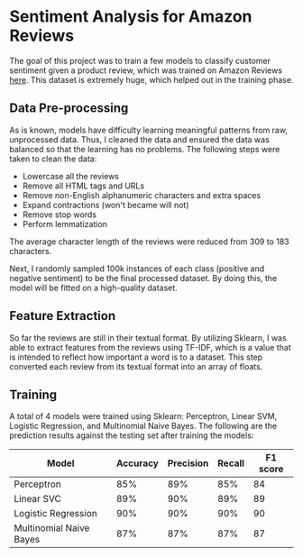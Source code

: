 # Sentiment Analysis for Amazon Reviews
The goal of this project was to train a few models to classify customer sentiment given a product review, which was trained on Amazon Reviews [here](https://s3.amazonaws.com/amazon-reviews-pds/tsv/amazon_reviews_us_Kitchen_v1_00.tsv.gz). This dataset is extremely huge, which helped out in the training phase.

## Data Pre-processing
As is known, models have difficulty learning meaningful patterns from raw, unprocessed data. Thus, I cleaned the data and ensured the data was balanced so that the learning has no problems. The following steps were taken to clean the data:
<ul>
  <li>Lowercase all the reviews</li>
  <li>Remove all HTML tags and URLs</li>
  <li>Remove non-English alphanumeric characters and extra spaces</li>
  <li>Expand contractions (won't became will not)</li>
  <li>Remove stop words</li>
  <li>Perform lemmatization</li>
</ul>

The average character length of the reviews were reduced from 309 to 183 characters.

Next, I randomly sampled 100k instances of each class (positive and negative sentiment) to be the final processed dataset. By doing this, the model will be fitted on a high-quality dataset.

## Feature Extraction
So far the reviews are still in their textual format. By utilizing Sklearn, I was able to extract features from the reviews using TF-IDF, which is a value that is intended to reflect how important a word is to a dataset. This step converted each review from its textual format into an array of floats.

## Training
A total of 4 models were trained using Sklearn: Perceptron, Linear SVM, Logistic Regression, and Multinomial Naive Bayes. The following are the prediction results against the testing set after training the models:

| Model | Accuracy | Precision | Recall | F1 score |
| ----- | -------- | --------- | ------ | -------- |
| Perceptron | 85% | 89% | 85% | 84 |
| Linear SVC | 89% | 90% | 89% | 89 |
| Logistic Regression | 90% | 90% | 90% |  90 |
| Multinomial Naive Bayes | 87% | 87% | 87% | 87 |

